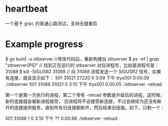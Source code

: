 # heartbeat

一个基于 grpc 的普通心跳测试，支持无缝重启

# Example progress

$ go build -o stbserver //修改代码后，重新构建出 stbserver
$ ps -ef | grep "stbserver\|PID" // 找到正在运行的 stbserver 对应进程号，比如是进程号是： 31088
$ kill -SIGUSR2 31088 // 向 31088 进程发送一个 SIGUSR2 信号，如果有连接，就会显示如下：
501 31021 27220 0 3:09 下午 ttys001 0:00.09 ./stbserver
501 31088 31021 0 3:10 下午 ttys001 0:00.05 ./stbserver -reload

第一个是第一次执行的进程，第二个带有 -reload 参数是升级后的进程，这时候，新的连接就会被新进程接受，
旧进程将不会接受新连接，不过会继续为还没有断开的连接提供服务，直到所有旧连接都断开，然后结束旧连接。如下，只剩一个：

501 31088 1 0 3:10 下午 ?? 0:00.96 ./stbserver -reload
